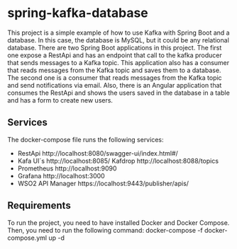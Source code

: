 # spring-kafka-database
This project is a simple example of how to use Kafka with Spring Boot and a database.
In this case, the database is MySQL, but it could be any relational database.
There are two Spring Boot applications in this project. The first one expose a RestApi and has an endpoint that call to
the kafka  producer that sends messages to a Kafka topic. This application also has a consumer that reads messages from the Kafka topic and saves them to a database.
The second one is a consumer that reads messages from the Kafka topic and send notifications via email.
Also, there is an Angular application that consumes the RestApi and shows the users saved in the database in a table and has a form to create new users.

## Services
The docker-compose file runs the following services:
- RestApi
http://localhost:8080/swagger-ui/index.html#/
- Kafa UI´s
http://localhost:8085/ Kafdrop
http://localhost:8088/topics
- Prometheus
http://localhost:9090 
- Grafana
http://localhost:3000 
- WSO2 API Manager
https://localhost:9443/publisher/apis/

## Requirements
To run the project, you need to have installed Docker and Docker Compose.
Then, you need to run the following command:
docker-compose -f docker-compose.yml up -d
